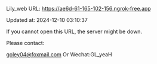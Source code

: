 Lily_web URL: https://ae6d-61-165-102-156.ngrok-free.app

Updated at: 2024-12-10 03:10:37

If you cannot open this URL, the server might be down.

Please contact: 

goley04@foxmail.com Or Wechat:GL_yeaH